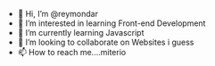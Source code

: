 - 👋 Hi, I’m @reymondar
- 👀 I’m interested in learning Front-end Development
- 🌱 I’m currently learning Javascript
- 💞️ I’m looking to collaborate on Websites i guess
- 📫 How to reach me....miterio

